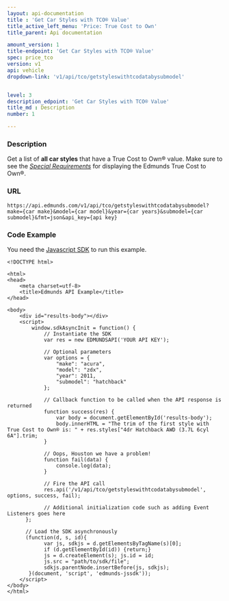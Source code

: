 ```yaml
---
layout: api-documentation
title : 'Get Car Styles with TCO® Value'
title_active_left_menu: 'Price: True Cost to Own'
title_parent: Api documentation

amount_version: 1
title-endpoint: 'Get Car Styles with TCO® Value'
spec: price_tco
version: v1
api: vehicle
dropdown-link: 'v1/api/tco/getstyleswithtcodatabysubmodel'


level: 3
description_edpoint: 'Get Car Styles with TCO® Value'
title_md : Description
number: 1

---
```


### Description

Get a list of **all car styles** that have a True Cost to Own® value.
Make sure to see the [*Special Requirements*](http://developer.edmunds.com/api-documentation/vehicle/price_tco/v1/#special_requirements) for displaying the Edmunds True Cost to Own®.

### URL

	https://api.edmunds.com/v1/api/tco/getstyleswithtcodatabysubmodel?make={car make}&model={car model}&year={car years}&submodel={car submodel}&fmt=json&api_key={api key}
	
### Code Example

You need the [Javascript SDK](https://github.com/EdmundsAPI/edmunds-javascript-sdk) to run this example.

	<!DOCTYPE html>

	<html>
	<head>
		<meta charset=utf-8>
		<title>Edmunds API Example</title>
	</head>

	<body>
		<div id="results-body"></div>
		<script>
		  	window.sdkAsyncInit = function() {
		    	// Instantiate the SDK
				var res = new EDMUNDSAPI('YOUR API KEY');

				// Optional parameters
				var options = {
					"make": "acura",
					"model": "zdx",
					"year": 2011,
					"submodel": "hatchback"
				};

				// Callback function to be called when the API response is returned
				function success(res) {
					var body = document.getElementById('results-body');
					body.innerHTML = "The trim of the first style with True Cost to Own® is: " + res.styles["4dr Hatchback AWD (3.7L 6cyl 6A"].trim;
				}

				// Oops, Houston we have a problem!
				function fail(data) {
					console.log(data);
				}

				// Fire the API call
				res.api('/v1/api/tco/getstyleswithtcodatabysubmodel', options, success, fail);

			    // Additional initialization code such as adding Event Listeners goes here
		  };

		  // Load the SDK asynchronously
		  (function(d, s, id){
		     	var js, sdkjs = d.getElementsByTagName(s)[0];
		     	if (d.getElementById(id)) {return;}
		     	js = d.createElement(s); js.id = id;
		     	js.src = "path/to/sdk/file";
		     	sdkjs.parentNode.insertBefore(js, sdkjs);
		   }(document, 'script', 'edmunds-jssdk'));
		</script>
	</body>
	</html>
